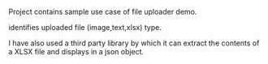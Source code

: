 Project contains sample use case of file uploader demo.

identifies uploaded file (image,text,xlsx) type.

I have also used a third party library by which it can extract the contents of a XLSX file and displays in a json object.

